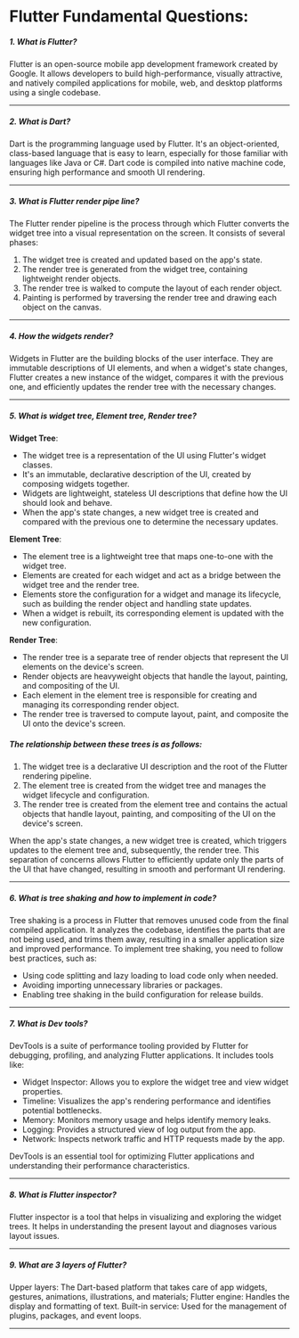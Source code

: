 # Flutter Fundamental Questions:

##### 1. What is Flutter?

Flutter is an open-source mobile app development framework created by Google. It allows developers to build high-performance, visually attractive, and natively compiled applications for mobile, web, and desktop platforms using a single codebase.

--------

##### 2.  What is Dart?

Dart is the programming language used by Flutter. It's an object-oriented, class-based language that is easy to learn, especially for those familiar with languages like Java or C#. Dart code is compiled into native machine code, ensuring high performance and smooth UI rendering.

--------

##### 3. What is Flutter render pipe line?

The Flutter render pipeline is the process through which Flutter converts the widget tree into a visual representation on the screen. It consists of several phases:
1. The widget tree is created and updated based on the app's state.
2. The render tree is generated from the widget tree, containing lightweight render objects.
3. The render tree is walked to compute the layout of each render object.
4. Painting is performed by traversing the render tree and drawing each object on the canvas.

--------

##### 4. How the widgets render?

Widgets in Flutter are the building blocks of the user interface. They are immutable descriptions of UI elements, and when a widget's state changes, Flutter creates a new instance of the widget, compares it with the previous one, and efficiently updates the render tree with the necessary changes.

--------

##### 5. What is widget tree, Element tree, Render tree?
 **Widget Tree**:

- The widget tree is a representation of the UI using Flutter's widget classes.
- It's an immutable, declarative description of the UI, created by composing widgets together.
- Widgets are lightweight, stateless UI descriptions that define how the UI should look and behave.
- When the app's state changes, a new widget tree is created and compared with the previous one to determine the necessary updates.

**Element Tree**:

- The element tree is a lightweight tree that maps one-to-one with the widget tree.
- Elements are created for each widget and act as a bridge between the widget tree and the render tree.
- Elements store the configuration for a widget and manage its lifecycle, such as building the render object and handling state updates.
- When a widget is rebuilt, its corresponding element is updated with the new configuration.

**Render Tree**:

- The render tree is a separate tree of render objects that represent the UI elements on the device's screen.
- Render objects are heavyweight objects that handle the layout, painting, and compositing of the UI.
- Each element in the element tree is responsible for creating and managing its corresponding render object.
- The render tree is traversed to compute layout, paint, and composite the UI onto the device's screen.

##### The relationship between these trees is as follows:

1. The widget tree is a declarative UI description and the root of the Flutter rendering pipeline.
2. The element tree is created from the widget tree and manages the widget lifecycle and configuration.
3. The render tree is created from the element tree and contains the actual objects that handle layout, painting, and compositing of the UI on the device's screen.

When the app's state changes, a new widget tree is created, which triggers updates to the element tree and, subsequently, the render tree. This separation of concerns allows Flutter to efficiently update only the parts of the UI that have changed, resulting in smooth and performant UI rendering.

--------
##### 6. What is tree shaking and how to implement in code?

Tree shaking is a process in Flutter that removes unused code from the final compiled application. It analyzes the codebase, identifies the parts that are not being used, and trims them away, resulting in a smaller application size and improved performance. To implement tree shaking, you need to follow best practices, such as:

- Using code splitting and lazy loading to load code only when needed.
- Avoiding importing unnecessary libraries or packages.
- Enabling tree shaking in the build configuration for release builds.

--------

##### 7. What is Dev tools?

DevTools is a suite of performance tooling provided by Flutter for debugging, profiling, and analyzing Flutter applications. It includes tools like:
- Widget Inspector: Allows you to explore the widget tree and view widget properties.
- Timeline: Visualizes the app's rendering performance and identifies potential bottlenecks.
- Memory: Monitors memory usage and helps identify memory leaks.
- Logging: Provides a structured view of log output from the app.
- Network: Inspects network traffic and HTTP requests made by the app.

DevTools is an essential tool for optimizing Flutter applications and understanding their performance characteristics.

------------

##### 8. What is Flutter inspector?

Flutter inspector is a tool that helps in visualizing and exploring the widget trees. It helps in understanding the present layout and diagnoses various layout issues.

------------

##### 9. What are 3 layers of Flutter?

Upper layers: The Dart-based platform that takes care of app widgets, gestures, animations, illustrations, and materials; 
Flutter engine: Handles the display and formatting of text. 
Built-in service: Used for the management of plugins, packages, and event loops.

------------



